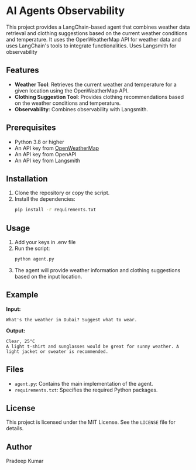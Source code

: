 # AI Agents Observability

This project provides a LangChain-based agent that combines weather data retrieval and clothing suggestions based on the current weather conditions and temperature. It uses the OpenWeatherMap API for weather data and uses LangChain's tools to integrate functionalities. Uses Langsmith for observability

## Features
- **Weather Tool**: Retrieves the current weather and temperature for a given location using the OpenWeatherMap API.
- **Clothing Suggestion Tool**: Provides clothing recommendations based on the weather conditions and temperature.
- **Observability**: Combines observability with Langsmith.

## Prerequisites
- Python 3.8 or higher
- An API key from [OpenWeatherMap](https://openweathermap.org/api)
- An API key from OpenAPI
- An API key from Langsmith

## Installation
1. Clone the repository or copy the script.
2. Install the dependencies:
   ```bash
   pip install -r requirements.txt
   ```

## Usage
1. Add your keys in .env file
2. Run the script:
   ```bash
   python agent.py
   ```
3. The agent will provide weather information and clothing suggestions based on the input location.

## Example
**Input:**
```
What's the weather in Dubai? Suggest what to wear.
```

**Output:**
```
Clear, 25°C
A light t-shirt and sunglasses would be great for sunny weather. A light jacket or sweater is recommended.
```

## Files
- `agent.py`: Contains the main implementation of the agent.
- `requirements.txt`: Specifies the required Python packages.

## License
This project is licensed under the MIT License. See the `LICENSE` file for details.

## Author
Pradeep Kumar
